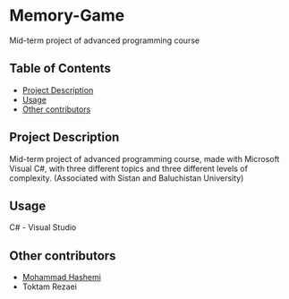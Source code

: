 # Memory-Game
 Mid-term project of advanced programming course
 
## Table of Contents

- [Project Description](#project-description)
- [Usage](#usage)
- [Other contributors](#other-contributors)

## Project Description

Mid-term project of advanced programming course, made with Microsoft Visual C#, with three different topics and three different levels of complexity.
(Associated with Sistan and Baluchistan University)

## Usage

C# - Visual Studio

## Other contributors

- [Mohammad Hashemi](https://github.com/dothashemi)
- Toktam Rezaei

